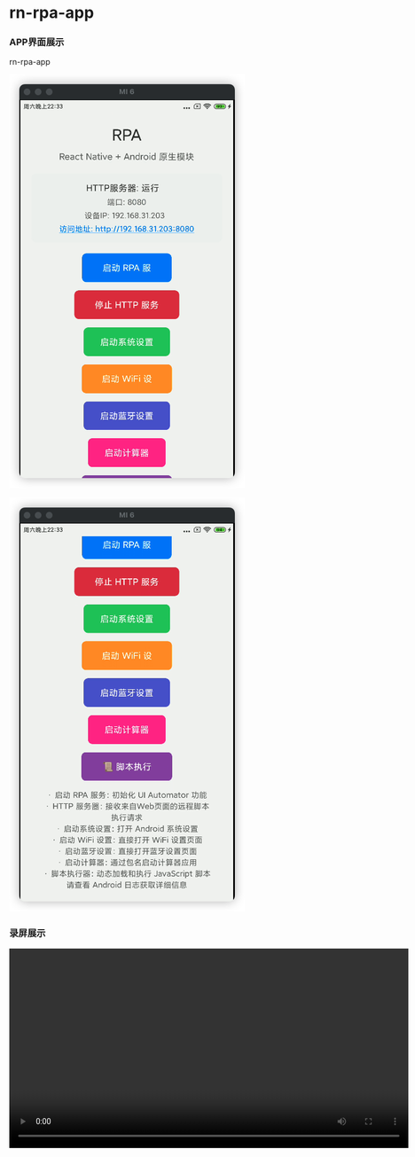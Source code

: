 # rn-rpa-app

### APP界面展示

rn-rpa-app

![app-screenshot-1](./assets/images/app-screenshot-1.png)

![app-screenshot-2](./assets/images/app-screenshot-2.png)

### 录屏展示

<video src="./assets/video/show.mp4" controls width="720"></video>
